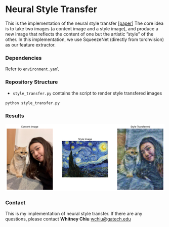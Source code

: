 # Neural Style Transfer
This is the implementation of the neural style transfer [[paper](https://www.cv-foundation.org/openaccess/content_cvpr_2016/papers/Gatys_Image_Style_Transfer_CVPR_2016_paper.pdf)] The core idea is to take two images (a content image and a style image), and produce a new image that reflects the content of one but the artistic ”style” of the other. In this implementation, we use SqueezeNet (directly from torchvision) as our feature extractor.

### Dependencies
Refer to `environment.yaml`

### Repository Structure
- `style_transfer.py` contains the script to render style transfered images
```python
python style_transfer.py
```

### Results
![](https://github.com/whitneychiu/neural_style_transfer/blob/main/visualization/starry_me_cat.png?raw=true)

### Contact
This is my implementation of neural style transfer. If there are any questions, please contact **Whitney Chiu** <wchiu@gatech.edu>
